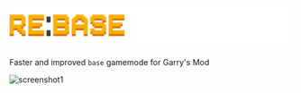 # ![logo](https://github.com/Pika-Software/gmod_rebase/blob/main/gamemodes/base/logo.png?raw=true)
Faster and improved `base` gamemode for Garry's Mod

![screenshot1](https://i.imgur.com/FhN6gpv.jpg)
